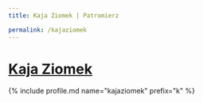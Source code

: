 ```yaml
---
title: Kaja Ziomek | Patromierz

permalink: /kajaziomek
---
```


# [Kaja Ziomek](https://patronite.pl/kajaziomek)

{% include profile.md name="kajaziomek" prefix="k" %}
